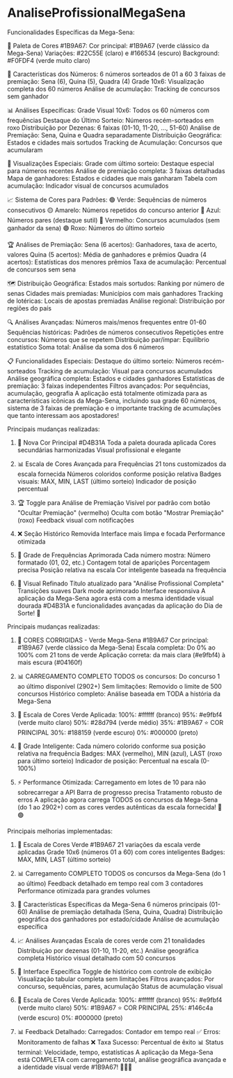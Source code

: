 # AnaliseProfissionalMegaSena

Funcionalidades Específicas da Mega-Sena:

🎨 Paleta de Cores #1B9A67:
Cor principal: #1B9A67 (verde clássico da Mega-Sena)
Variações: #22C55E (claro) e #166534 (escuro)
Background: #F0FDF4 (verde muito claro)

🎯 Características dos Números:
6 números sorteados de 01 a 60
3 faixas de premiação: Sena (6), Quina (5), Quadra (4)
Grade 10x6: Visualização completa dos 60 números
Análise de acumulação: Tracking de concursos sem ganhador

📊 Análises Específicas:
Grade Visual 10x6: Todos os 60 números com frequências
Destaque do Último Sorteio: Números recém-sorteados em roxo
Distribuição por Dezenas: 6 faixas (01-10, 11-20, ..., 51-60)
Análise de Premiação: Sena, Quina e Quadra separadamente
Distribuição Geográfica: Estados e cidades mais sortudos
Tracking de Acumulação: Concursos que acumularam

🎲 Visualizações Especiais:
Grade com último sorteio: Destaque especial para números recentes
Análise de premiação completa: 3 faixas detalhadas
Mapa de ganhadores: Estados e cidades que mais ganharam
Tabela com acumulação: Indicador visual de concursos acumulados

📈 Sistema de Cores para Padrões:
🟢 Verde: Sequências de números consecutivos
🟡 Amarelo: Números repetidos do concurso anterior
🔵 Azul: Números pares (destaque sutil)
🔴 Vermelho: Concursos acumulados (sem ganhador da sena)
🟣 Roxo: Números do último sorteio

🏆 Análises de Premiação:
Sena (6 acertos): Ganhadores, taxa de acerto, valores
Quina (5 acertos): Média de ganhadores e prêmios
Quadra (4 acertos): Estatísticas dos menores prêmios
Taxa de acumulação: Percentual de concursos sem sena

🗺️ Distribuição Geográfica:
Estados mais sortudos: Ranking por número de senas
Cidades mais premiadas: Municípios com mais ganhadores
Tracking de lotéricas: Locais de apostas premiadas
Análise regional: Distribuição por regiões do país

🔍 Análises Avançadas:
Números mais/menos frequentes entre 01-60
Sequências históricas: Padrões de números consecutivos
Repetições entre concursos: Números que se repetem
Distribuição par/ímpar: Equilíbrio estatístico
Soma total: Análise da soma dos 6 números

📋 Funcionalidades Especiais:
Destaque do último sorteio: Números recém-sorteados
Tracking de acumulação: Visual para concursos acumulados
Análise geográfica completa: Estados e cidades ganhadores
Estatísticas de premiação: 3 faixas independentes
Filtros avançados: Por sequências, acumulação, geografia
A aplicação está totalmente otimizada para as características icônicas da Mega-Sena, incluindo sua grade 60 números, sistema de 3 faixas de premiação e o importante tracking de acumulações que tanto interessam aos apostadores!

Principais mudanças realizadas:

1. 🎯 Nova Cor Principal #D4B31A
Toda a paleta dourada aplicada
Cores secundárias harmonizadas
Visual profissional e elegante

2. 📊 Escala de Cores Avançada para Frequências
21 tons customizados da escala fornecida
Números coloridos conforme posição relativa
Badges visuais: MAX, MIN, LAST (último sorteio)
Indicador de posição percentual

3. 🏆 Toggle para Análise de Premiação
Visível por padrão com botão "Ocultar Premiação" (vermelho)
Oculta com botão "Mostrar Premiação" (roxo)
Feedback visual com notificações

4. ❌ Seção Histórico Removida
Interface mais limpa e focada
Performance otimizada

5. 🎯 Grade de Frequências Aprimorada
Cada número mostra:
Número formatado (01, 02, etc.)
Contagem total de aparições
Porcentagem precisa
Posição relativa na escala
Cor inteligente baseada na frequência

6. 🎨 Visual Refinado
Título atualizado para "Análise Profissional Completa"
Transições suaves
Dark mode aprimorado
Interface responsiva
A aplicação da Mega-Sena agora está com a mesma identidade visual dourada #D4B31A e funcionalidades avançadas da aplicação do Dia de Sorte! 🎉


Principais mudanças realizadas:

1. 🎨 CORES CORRIGIDAS - Verde Mega-Sena #1B9A67
Cor principal: #1B9A67 (verde clássico da Mega-Sena)
Escala completa: Do 0% ao 100% com 21 tons de verde
Aplicação correta: da mais clara (#e9fbf4) à mais escura (#04160f)

2. 📊 CARREGAMENTO COMPLETO
TODOS os concursos: Do concurso 1 ao último disponível (2902+)
Sem limitações: Removido o limite de 500 concursos
Histórico completo: Análise baseada em TODA a história da Mega-Sena

3. 🎨 Escala de Cores Verde Aplicada:
100%: #ffffff (branco)
95%: #e9fbf4 (verde muito claro)
50%: #28d794 (verde médio)
35%: #1B9A67 ⭐ COR PRINCIPAL
30%: #188159 (verde escuro)
0%: #000000 (preto)

4. 🎯 Grade Inteligente:
Cada número colorido conforme sua posição relativa na frequência
Badges: MAX (vermelho), MIN (azul), LAST (roxo para último sorteio)
Indicador de posição: Percentual na escala (0-100%)

5. ⚡ Performance Otimizada:
Carregamento em lotes de 10 para não sobrecarregar a API
Barra de progresso precisa
Tratamento robusto de erros
A aplicação agora carrega TODOS os concursos da Mega-Sena (do 1 ao 2902+) com as cores verdes autênticas da escala fornecida! 🎰🟢


 Principais melhorias implementadas:

1. 🎨 Escala de Cores Verde #1B9A67
21 variações da escala verde aplicadas
Grade 10x6 (números 01 a 60) com cores inteligentes
Badges: MAX, MIN, LAST (último sorteio)

2. 📊 Carregamento COMPLETO
TODOS os concursos da Mega-Sena (do 1 ao último)
Feedback detalhado em tempo real com 3 contadores
Performance otimizada para grandes volumes

3. 🎯 Características Específicas da Mega-Sena
6 números principais (01-60)
Análise de premiação detalhada (Sena, Quina, Quadra)
Distribuição geográfica dos ganhadores por estado/cidade
Análise de acumulação específica

4. 📈 Análises Avançadas
Escala de cores verde com 21 tonalidades
Distribuição por dezenas (01-10, 11-20, etc.)
Análise geográfica completa
Histórico visual detalhado com 50 concursos

5. 🎯 Interface Específica
Toggle de histórico com controle de exibição
Visualização tabular completa sem limitações
Filtros avançados: Por concurso, sequências, pares, acumulação
Status de acumulação visual

6. 💚 Escala de Cores Verde Aplicada:
100%: #ffffff (branco)
95%: #e9fbf4 (verde muito claro)
50%: #1B9A67 ⭐ COR PRINCIPAL
25%: #146c4a (verde escuro)
0%: #000000 (preto)

7. 📊 Feedback Detalhado:
Carregados: Contador em tempo real ✅
Erros: Monitoramento de falhas ❌
Taxa Sucesso: Percentual de êxito 📊
Status terminal: Velocidade, tempo, estatísticas
A aplicação da Mega-Sena está COMPLETA com carregamento total, análise geográfica avançada e a identidade visual verde #1B9A67! 🎯💚✨